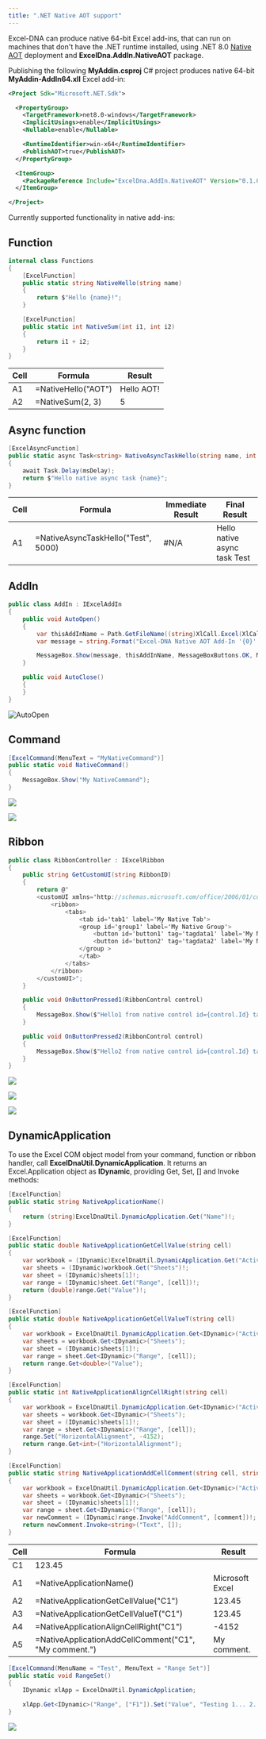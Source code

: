 ```yaml
---
title: ".NET Native AOT support"
---
```


Excel-DNA can produce native 64-bit Excel add-ins, that can run on machines that don't have the .NET runtime installed, using .NET 8.0 
[Native AOT](https://learn.microsoft.com/en-us/dotnet/core/deploying/native-aot/)
deployment and **ExcelDna.AddIn.NativeAOT** package.

Publishing the following **MyAddin.csproj** C# project produces native 64-bit **MyAddin-AddIn64.xll** Excel add-in:

```xml
<Project Sdk="Microsoft.NET.Sdk">

  <PropertyGroup>
    <TargetFramework>net8.0-windows</TargetFramework>
    <ImplicitUsings>enable</ImplicitUsings>
    <Nullable>enable</Nullable>

    <RuntimeIdentifier>win-x64</RuntimeIdentifier>
    <PublishAOT>true</PublishAOT>
  </PropertyGroup>

  <ItemGroup>
    <PackageReference Include="ExcelDna.AddIn.NativeAOT" Version="0.1.0" />
  </ItemGroup>

</Project>
```

Currently supported functionality in native add-ins:

## Function

```csharp
internal class Functions
{
    [ExcelFunction]
    public static string NativeHello(string name)
    {
        return $"Hello {name}!";
    }

    [ExcelFunction]
    public static int NativeSum(int i1, int i2)
    {
        return i1 + i2;
    }
}
```

| Cell  | Formula              | Result 
| ----- | -------------------- | ------ 
| A1    | =NativeHello("AOT")  | Hello AOT!       
| A2    | =NativeSum(2, 3)     | 5
  
## Async function

```csharp
[ExcelAsyncFunction]
public static async Task<string> NativeAsyncTaskHello(string name, int msDelay)
{
    await Task.Delay(msDelay);
    return $"Hello native async task {name}";
}
```

| Cell  | Formula                             | Immediate Result | Final Result 
| ----- | ----------------------------------- | ---------------- | -------------------------
| A1    | =NativeAsyncTaskHello("Test", 5000) | #N/A             | Hello native async task Test
      
## AddIn 

```csharp
public class AddIn : IExcelAddIn
{
    public void AutoOpen()
    {
        var thisAddInName = Path.GetFileName((string)XlCall.Excel(XlCall.xlGetName));
        var message = string.Format("Excel-DNA Native AOT Add-In '{0}' loaded!", thisAddInName);

        MessageBox.Show(message, thisAddInName, MessageBoxButtons.OK, MessageBoxIcon.Information);
    }

    public void AutoClose()
    {
    }
}
```

![AutoOpen](./assets/native-aot-addin.png)

## Command 

```csharp
[ExcelCommand(MenuText = "MyNativeCommand")]
public static void NativeCommand()
{
    MessageBox.Show("My NativeCommand");
}
```

![](./assets/native-aot-command-ribbon.png)

![](./assets/native-aot-command-message.png)

## Ribbon 

```csharp
public class RibbonController : IExcelRibbon
{
    public string GetCustomUI(string RibbonID)
    {
        return @"
        <customUI xmlns='http://schemas.microsoft.com/office/2006/01/customui'>
            <ribbon>
                <tabs>
                    <tab id='tab1' label='My Native Tab'>
                    <group id='group1' label='My Native Group'>
                        <button id='button1' tag='tagdata1' label='My Native Button1' onAction='OnButtonPressed1'/>
                        <button id='button2' tag='tagdata2' label='My Native Button2' onAction='OnButtonPressed2'/>
                    </group >
                    </tab>
                </tabs>
            </ribbon>
        </customUI>";
    }

    public void OnButtonPressed1(RibbonControl control)
    {
        MessageBox.Show($"Hello1 from native control id={control.Id} tag={control.Tag}");
    }

    public void OnButtonPressed2(RibbonControl control)
    {
        MessageBox.Show($"Hello2 from native control id={control.Id} tag={control.Tag}");
    }
}
```

![](./assets/native-aot-ribbon-ui.png)

![](./assets/native-aot-ribbon-message1.png)

![](./assets/native-aot-ribbon-message2.png)

## DynamicApplication

To use the Excel COM object model from your command, function or ribbon handler, call **ExcelDnaUtil.DynamicApplication**. It returns an Excel.Application object as **IDynamic**, providing Get, Set, [] and Invoke methods:

```csharp
[ExcelFunction]
public static string NativeApplicationName()
{
    return (string)ExcelDnaUtil.DynamicApplication.Get("Name")!;
}

[ExcelFunction]
public static double NativeApplicationGetCellValue(string cell)
{
    var workbook = (IDynamic)ExcelDnaUtil.DynamicApplication.Get("ActiveWorkbook")!;
    var sheets = (IDynamic)workbook.Get("Sheets")!;
    var sheet = (IDynamic)sheets[1]!;
    var range = (IDynamic)sheet.Get("Range", [cell])!;
    return (double)range.Get("Value")!;
}

[ExcelFunction]
public static double NativeApplicationGetCellValueT(string cell)
{
    var workbook = ExcelDnaUtil.DynamicApplication.Get<IDynamic>("ActiveWorkbook");
    var sheets = workbook.Get<IDynamic>("Sheets");
    var sheet = (IDynamic)sheets[1]!;
    var range = sheet.Get<IDynamic>("Range", [cell]);
    return range.Get<double>("Value");
}

[ExcelFunction]
public static int NativeApplicationAlignCellRight(string cell)
{
    var workbook = ExcelDnaUtil.DynamicApplication.Get<IDynamic>("ActiveWorkbook");
    var sheets = workbook.Get<IDynamic>("Sheets");
    var sheet = (IDynamic)sheets[1]!;
    var range = sheet.Get<IDynamic>("Range", [cell]);
    range.Set("HorizontalAlignment", -4152);
    return range.Get<int>("HorizontalAlignment");
}

[ExcelFunction]
public static string NativeApplicationAddCellComment(string cell, string comment)
{
    var workbook = ExcelDnaUtil.DynamicApplication.Get<IDynamic>("ActiveWorkbook");
    var sheets = workbook.Get<IDynamic>("Sheets");
    var sheet = (IDynamic)sheets[1]!;
    var range = sheet.Get<IDynamic>("Range", [cell]);
    var newComment = (IDynamic)range.Invoke("AddComment", [comment])!;
    return newComment.Invoke<string>("Text", []);
}
```

| Cell  | Formula                                               | Result 
| ----- | ----------------------------------------------------- | ------ 
| C1    | 123.45                                                |        
| A1    | =NativeApplicationName()                              | Microsoft Excel       
| A2    | =NativeApplicationGetCellValue("C1")                  | 123.45
| A3    | =NativeApplicationGetCellValueT("C1")                 | 123.45
| A4    | =NativeApplicationAlignCellRight("C1")                | -4152
| A5    | =NativeApplicationAddCellComment("C1", "My comment.") | My comment.

```csharp
[ExcelCommand(MenuName = "Test", MenuText = "Range Set")]
public static void RangeSet()
{
    IDynamic xlApp = ExcelDnaUtil.DynamicApplication;

    xlApp.Get<IDynamic>("Range", ["F1"]).Set("Value", "Testing 1... 2... 3... 4");
}
```

![](./assets/native-aot-dynamic-application-range-set.png)